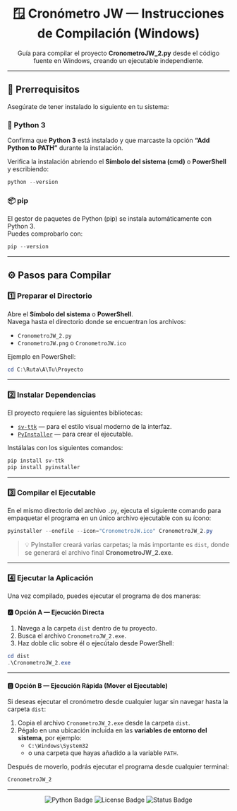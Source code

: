 <h1 align="center">🪟 Cronómetro JW — Instrucciones de Compilación (Windows)</h1>

<p align="center">
  Guía para compilar el proyecto <strong>CronometroJW_2.py</strong> desde el código fuente en Windows, creando un ejecutable independiente.
</p>

---

## 🧩 Prerrequisitos

Asegúrate de tener instalado lo siguiente en tu sistema:

### 🐍 Python 3
Confirma que **Python 3** está instalado y que marcaste la opción **“Add Python to PATH”** durante la instalación.

Verifica la instalación abriendo el **Símbolo del sistema (cmd)** o **PowerShell** y escribiendo:

```powershell
python --version
```

### 📦 pip
El gestor de paquetes de Python (pip) se instala automáticamente con Python 3.  
Puedes comprobarlo con:

```powershell
pip --version
```

---

## ⚙️ Pasos para Compilar

### 1️⃣ Preparar el Directorio

Abre el **Símbolo del sistema** o **PowerShell**.  
Navega hasta el directorio donde se encuentran los archivos:

- `CronometroJW_2.py`
- `CronometroJW.png` o `CronometroJW.ico`

Ejemplo en PowerShell:

```powershell
cd C:\Ruta\A\Tu\Proyecto
```

---

### 2️⃣ Instalar Dependencias

El proyecto requiere las siguientes bibliotecas:

- [`sv-ttk`](https://pypi.org/project/sv-ttk/) — para el estilo visual moderno de la interfaz.  
- [`PyInstaller`](https://pyinstaller.org/) — para crear el ejecutable.

Instálalas con los siguientes comandos:

```powershell
pip install sv-ttk
pip install pyinstaller
```

---

### 3️⃣ Compilar el Ejecutable

En el mismo directorio del archivo `.py`, ejecuta el siguiente comando para empaquetar el programa en un único archivo ejecutable con su ícono:

```powershell
pyinstaller --onefile --icon="CronometroJW.ico" CronometroJW_2.py
```

> 💡 PyInstaller creará varias carpetas; la más importante es `dist`, donde se generará el archivo final **CronometroJW_2.exe**.

---

### 4️⃣ Ejecutar la Aplicación

Una vez compilado, puedes ejecutar el programa de dos maneras:

#### 🅰️ Opción A — Ejecución Directa

1. Navega a la carpeta `dist` dentro de tu proyecto.  
2. Busca el archivo `CronometroJW_2.exe`.  
3. Haz doble clic sobre él o ejecútalo desde PowerShell:

```powershell
cd dist
.\CronometroJW_2.exe
```

---

#### 🅱️ Opción B — Ejecución Rápida (Mover el Ejecutable)

Si deseas ejecutar el cronómetro desde cualquier lugar sin navegar hasta la carpeta `dist`:

1. Copia el archivo `CronometroJW_2.exe` desde la carpeta `dist`.  
2. Pégalo en una ubicación incluida en las **variables de entorno del sistema**, por ejemplo:
   - `C:\Windows\System32`
   - o una carpeta que hayas añadido a la variable `PATH`.

Después de moverlo, podrás ejecutar el programa desde cualquier terminal:

```powershell
CronometroJW_2
```

---


<p align="center">
  <img src="https://img.shields.io/badge/Python-3.10+-blue?logo=python" alt="Python Badge">
  <img src="https://img.shields.io/badge/License-NonCommercial-green" alt="License Badge">
  <img src="https://img.shields.io/badge/Status-Active-success" alt="Status Badge">
</p>
